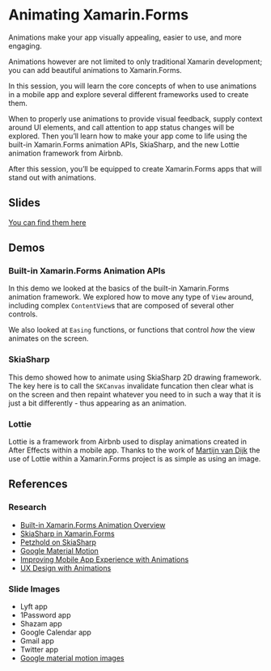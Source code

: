 # Animating Xamarin.Forms

Animations make your app visually appealing, easier to use, and more engaging.

Animations however are not limited to only traditional Xamarin development; you can add beautiful animations to Xamarin.Forms.

In this session, you will learn the core concepts of when to use animations in a mobile app and explore several different frameworks used to create them.

When to properly use animations to provide visual feedback, supply context around UI elements, and call attention to app status changes will be explored. Then you’ll learn how to make your app come to life using the built-in Xamarin.Forms animation APIs, SkiaSharp, and the new Lottie animation framework from Airbnb.

After this session, you’ll be equipped to create Xamarin.Forms apps that will stand out with animations.

## Slides

[You can find them here](https://www.slideshare.net/MatthewSoucoup)

## Demos

### Built-in Xamarin.Forms Animation APIs

In this demo we looked at the basics of the built-in Xamarin.Forms animation framework. We explored how to move any type of `View` around, including complex `ContentView`s that are composed of several other controls.

We also looked at `Easing` functions, or functions that control _how_ the view animates on the screen.

### SkiaSharp

This demo showed how to animate using SkiaSharp 2D drawing framework. The key here is to call the `SKCanvas` invalidate funcation then clear what is on the screen and then repaint whatever you need to in such a way that it is just a bit differently - thus appearing as an animation.

### Lottie

Lottie is a framework from Airbnb used to display animations created in After Effects within a mobile app. Thanks to the work of [Martijn van Dijk](https://github.com/martijn00/LottieXamarin) the use of Lottie within a Xamarin.Forms project is as simple as using an image.

## References

### Research
* [Built-in Xamarin.Forms Animation Overview](https://developer.xamarin.com/guides/xamarin-forms/user-interface/animation/simple/)
* [SkiaSharp in Xamarin.Forms](https://developer.xamarin.com/guides/xamarin-forms/advanced/skiasharp/)
* [Petzhold on SkiaSharp](https://channel9.msdn.com/Events/Xamarin/Xamarin-University-Presents-Webinar-Series/SkiaSharp-Graphics-for-XamarinForms?WT.mc_id=mobile-0000-masoucou)
* [Google Material Motion](https://material.io/guidelines/motion/material-motion.html#)
* [Improving Mobile App Experience with Animations](https://www.shopify.com/partners/blog/using-animation-to-improve-mobile-app-user-experience)
* [UX Design with Animations](https://uxplanet.org/animation-in-mobile-ux-design-93263dc6c5f4)

### Slide Images

* Lyft app
* 1Password app
* Shazam app
* Google Calendar app
* Gmail app
* Twitter app
* [Google material motion images](https://material.io/guidelines/motion/material-motion.html#)